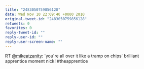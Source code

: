 ```yaml
---
title: "2483050759856128"
date: Wed Nov 10 22:09:40 +0000 2010
original-tweet-id: "2483050759856128"
retweets: 0
favorites: 0
reply-tweet-id: ""
reply-user-id: ""
reply-user-screen-name: ""
---
```

RT <a href="https://twitter.com/mikeatzanity">@mikeatzanity</a>: 'you're all over it like a tramp on chips' brilliant apprentice moment nick! #theapprentice
